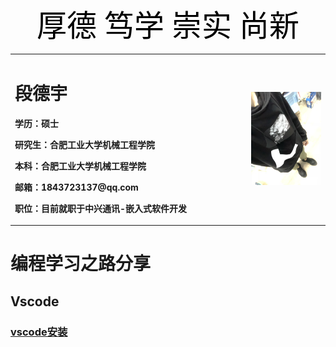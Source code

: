 <div align='center'><font color=black size=7 face="微软雅黑">厚德 笃学 崇实 尚新</font></div>
<table border="0">
  <tr>
    <td width="75%">
      <h1>段德宇</h1>
      <p><b>学历：硕士</b></p>
      <p><b>研究生：合肥工业大学机械工程学院</b></p>
      <p><b>本科：合肥工业大学机械工程学院</b></p>
      <p><b>邮箱：1843723137@qq.com</b></p>
      <p><b>职位：目前就职于中兴通讯-嵌入式软件开发</b></p>
    </td>
    <td width="25%">
      <img src="life_photo.jpg" width="100%">
    </td>
  </tr>
</table>

# **编程学习之路分享**
## Vscode

### [vscode安装](/vscode_install.pdf)
